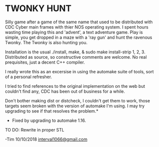TWONKY HUNT<br>
==============

Silly game after a game of the same name that used to be distributed with CDC Cyber main frames with thier NOS operating system. I spent hours wasting time playing this and 'advent', a text adventure game. Play is simple, you get dropped in a maze with a 'ray gun' and hunt the ravenous Twonky. The Twonky is also hunting you.

Installation is the usual ./install, make, & sudo make install-strip 1, 2, 3. Distributed as source, so constructive comments are welcome. No real prequisites, just a decent C++ compiler.

I really wrote this as an excersise in using the automake suite of tools, sort of a personal refresher.

I tried to find references to the original implementation on the web but couldn't find any, CDC has been out of business for a while.

Don't bother making dist or distcheck, I couldn't get them to work, those targets seem broken with the version of automake I'm using. I may try upgrading to see if that resolves the problem.*

* Fixed by upgrading to automake 1.16.

 TO DO: Rewrite in proper STL
 
-Tim 10/10/2018 <interval1066@gmail.com>

